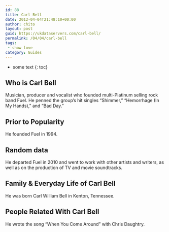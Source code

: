 ```yaml
---
id: 88
title: Carl Bell
date: 2012-04-04T21:48:10+00:00
author: chito
layout: post
guid: https://ukdataservers.com/carl-bell/
permalink: /04/04/carl-bell
tags:
 - show love
category: Guides
---
```


* some text
{: toc}


## Who is  Carl Bell
                  
                  
                  
Musician, producer and vocalist who founded multi-Platinum selling rock band Fuel. He penned the group&#8217;s hit singles &#8220;Shimmer,&#8221; &#8220;Hemorrhage (In My Hands),&#8221; and &#8220;Bad Day.&#8221; 
                  
                
                
                
## Prior to Popularity 
                  
                  
                  
He founded Fuel in 1994.
                  
                
                
                
## Random data 
                  
                  
                  
He departed Fuel in 2010 and went to work with other artists and writers, as well as on the production of TV and movie soundtracks.
                  
                
                
                
## Family & Everyday Life of Carl Bell
                  
                  
                  
He was born Carl William Bell in Kenton, Tennessee.
                  
                
                
                
## People Related With  Carl Bell
                  
                  
                  
He wrote the song &#8220;When You Come Around&#8221; with Chris Daughtry.
                  
                
              
            
          
          
          
    
    
  
